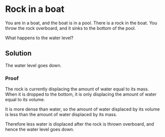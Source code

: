# Rock in a boat

You are in a boat, and the boat is in a pool. There is a rock in the boat. You
throw the rock overboard, and it sinks to the bottom of the pool.

What happens to the water level?

## Solution

The water level goes down.

### Proof

The rock is currently displacing the amount of water equal to its mass. When it
is dropped to the bottom, it is only displacing the amount of water equal to its
volume.

It is more dense than water, so the amount of water displaced by its volume is
less than the amount of water displaced by its mass.

Therefore less water is displaced after the rock is thrown overboard, and hence
the water level goes down.